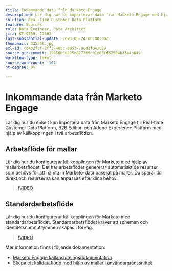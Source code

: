 ```yaml
---
title: Inkommande data från Marketo Engage
description: Lär dig hur du importerar data från Marketo Engage med hjälp av källkopplingen med hjälp av standard- och mallarbetsflödena.
solution: Real-Time Customer Data Platform
feature: Sources
role: Data Engineer, Data Architect
jira: KT-9259, 13303
last-substantial-update: 2023-05-24T00:00:00Z
thumbnail: 338250.jpg
exl-id: cc432fcf-2ff3-48bc-8053-7a6d1f643869
source-git-commit: 19656b66225e827769d01e65fd52504b33a4b649
workflow-type: tm+mt
source-wordcount: '162'
ht-degree: 0%

---
```


# Inkommande data från Marketo Engage

Lär dig hur du enkelt kan importera data från Marketo Engage till Real-time Customer Data Platform, B2B Edition och Adobe Experience Platform med hjälp av källkopplingen i två arbetsflöden.

## Arbetsflöde för mallar

Lär dig hur du konfigurerar källkopplingen för Marketo med hjälp av mallarbetsflödet. Det här arbetsflödet genererar automatiskt de resurser som behövs för att hämta in Marketo-data baserat på mallar. Du sparar tid direkt och resurserna kan anpassas efter dina behov.

>[!VIDEO](https://video.tv.adobe.com/v/3419550?quality=12&learn=on)

## Standardarbetsflöde

Lär dig hur du konfigurerar källkopplingen för Marketo med standardarbetsflödet. Standardarbetsflödet kräver att scheman och identitetsnamnutrymmen skapas i förväg.

>[!VIDEO](https://video.tv.adobe.com/v/338250?quality=12&learn=on)

Mer information finns i följande dokumentation:
* [Marketo Engage källanslutningsdokumentation](https://experienceleague.adobe.com/docs/experience-platform/sources/connectors/adobe-applications/marketo/marketo.html).
* [Skapa ett källdataflöde med hjälp av mallar i användargränssnittet](https://experienceleague.adobe.com/docs/experience-platform/sources/ui-tutorials/templates.html#)
